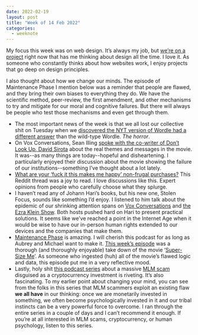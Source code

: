 ```yaml
---
date: 2022-02-19
layout: post
title: "Week of 14 Feb 2022"
categories:
  - weeknote
---
```


My focus this week was on web design. It’s always my job, but [we’re on a project](https://github.com/ucsc/theme-ucsc) right now that has me thinking about design all the time. I love it. As someone who constantly thinks about how websites work, I enjoy projects that go deep on design principles.

I also thought about how we change our minds. The episode of Maintenance Phase I mention below was a reminder that people are flawed, and they bring their own biases to everything they do. We have the scientific method, peer-review, the first amendment, and other mechanisms to try and mitigate for our moral and cognitive failures. But there will always be people who test those mechanisms and even get through them.

- The most important news of the week is that we all lost our collective shit on Tuesday when we [discovered the NYT version of Wordle had a different answer](https://www.theverge.com/2022/2/15/22934587/wordle-solutions-changed-new-york-times) than the wild-type Wordle. _The horror_.
- On Vox Conversations, Sean Illing [spoke with the co-writer of Don’t Look Up, David Sirota](https://www.vox.com/vox-conversations-podcast/22922423/vox-conversations-dont-look-up-oscars-david-sirota) about the real themes and messages in the movie. It was--as many things are today--hopeful and disheartening. I particularly enjoyed their discussion about the movie showing the failure of our institutions--something I’ve thought about a lot lately.
- [What are your ‘fuck it this makes me happy’ non-frugal purchases?](https://www.reddit.com/r/Frugal/comments/suqy2v/what_are_your_fuckit_this_makes_me_happy/) This Reddit thread was a joy to read. I love discussions like this. Expert opinions from people who carefully choose what they splurge.
- I haven’t read any of Johann Hari’s books, but his new one, Stolen Focus, sounds like something I’d enjoy. I listened to him talk about the epidemic of our shrinking attention spans on [Vox Conversations](https://www.vox.com/vox-conversations-podcast/2022/2/8/22910773/vox-conversations-johann-hari-stolen-focus) and [the Ezra Klein Show](https://www.nytimes.com/2022/02/11/opinion/ezra-klein-podcast-johann-hari.html). Both hosts pushed hard on Hari to present practical solutions. It seems like we’ve reached a point in the Internet Age when it would be wise to have our in-person human rights extended to our devices and the companies that make them.
- [Maintenance Phase](https://www.maintenancephase.com/) is amazing. I will cherish this podcast for as long as Aubrey and Michael want to make it. [This week’s episode](https://podcasts.apple.com/us/podcast/maintenance-phase/id1535408667) was a thorough (and thoroughly enjoyable) take down of the movie ‘[Super-Size Me](https://www.imdb.com/title/tt0390521/)’. As someone who ingested (huh) all of the movie’s flawed logic and data, this episode put me in a very reflective mood.
- Lastly, holy shit [this podcast series](https://www.bbc.co.uk/programmes/p07nkd84) about a massive [MLM scam](https://en.wikipedia.org/wiki/Multi-level_marketing) disguised as a cryptocurrency investment is riveting. It’s also fascinating. To my earlier point about changing your mind, you can see from the folks in this series that MLM scammers exploit an existing flaw **we all have** in our thinking: once we are monetarily invested in something, we often become psychologically invested in it and our tribal instincts can be a very powerful force to overcome. I ran through the entire series in a couple of days and I can’t recommend it enough. If you’re at all interested in MLM scams, cryptocurrency, or human psychology, listen to this series.
